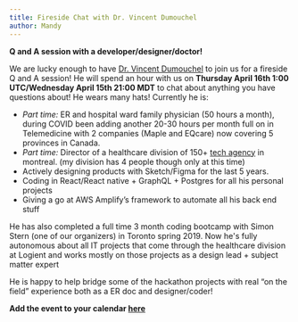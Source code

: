 ```yaml
---
title: Fireside Chat with Dr. Vincent Dumouchel
author: Mandy
---
```


**Q and A session with a developer/designer/doctor!**

We are lucky enough to have [Dr. Vincent Dumouchel](https://www.linkedin.com/in/dr-vincent-dumouchel-md-66510489/) to join us for a fireside Q and A session! He will spend an hour with us on **Thursday April 16th 1:00 UTC/Wednesday April 15th 21:00 MDT** to chat about anything you have questions about! He wears many hats! Currently he is:

* _Part time:_ ER and hospital ward family physician (50 hours a month),  during COVID  been adding another 20-30 hours per month full on in Telemedicine with 2 companies (Maple and EQcare) now covering 5 provinces in Canada.
* _Part time:_ Director of a healthcare division of 150+ [tech agency](https://www.logient.com/en/services/health/) in montreal. (my division has 4 people though only at this time)
* Actively designing products with Sketch/Figma for the last 5 years.
* Coding in React/React native + GraphQL + Postgres for all his personal projects
* Giving a go at AWS Amplify’s framework to automate all his back end stuff

He has also completed a full time 3 month coding bootcamp with Simon Stern (one of our organizers) in Toronto spring 2019. Now he's fully autonomous about all IT projects that come through the healthcare division at Logient and works mostly on those projects as a design lead + subject matter expert

He is happy to help bridge some of the hackathon projects with real “on the field” experience both as a ER doc and designer/coder!

**Add the event to your calendar [here](https://calendar.google.com/event?action=TEMPLATE&tmeid=NWY3b2E1MWNnamxrdm83am04b2VwanA3aHMgZGV2ZWRtb250b24uY29tX2Z0OG5vY2w1Y285Nzk1MHQ3a2ExcTRicm04QGc&tmsrc=devedmonton.com_ft8nocl5co97950t7ka1q4brm8%40group.calendar.google.com)**

